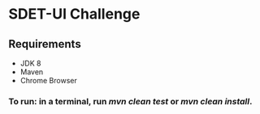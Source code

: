 # SDET-UI Challenge

## Requirements
- JDK 8
- Maven
- Chrome Browser

### To run: in a terminal, run _mvn clean test_ or _mvn clean install_.
